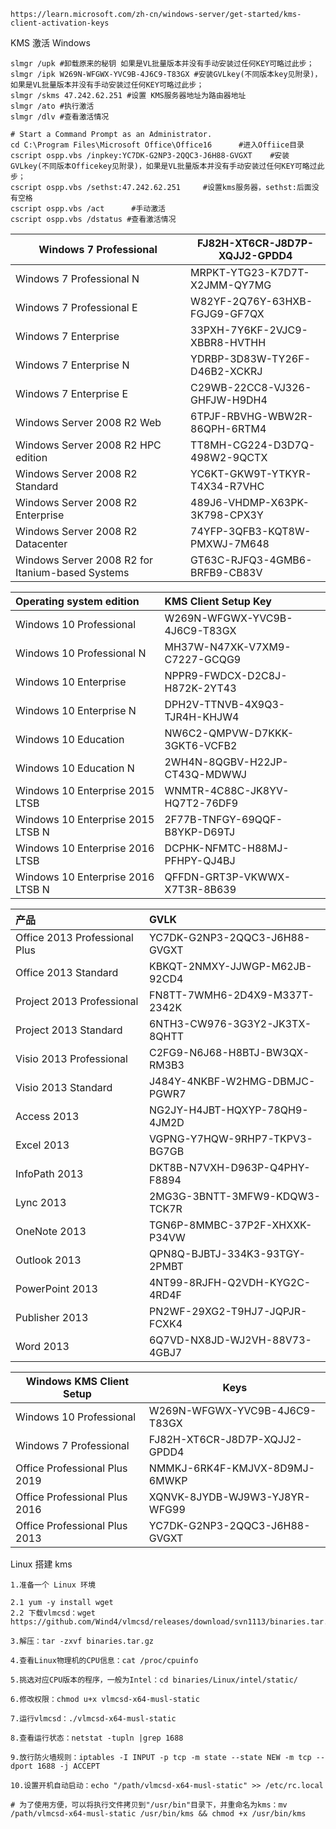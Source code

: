 
```http
https://learn.microsoft.com/zh-cn/windows-server/get-started/kms-client-activation-keys
```
KMS 激活 Windows

```shell
slmgr /upk #卸载原来的秘钥 如果是VL批量版本并没有手动安装过任何KEY可略过此步；
slmgr /ipk W269N-WFGWX-YVC9B-4J6C9-T83GX #安装GVLkey(不同版本key见附录)，如果是VL批量版本并没有手动安装过任何KEY可略过此步；
slmgr /skms 47.242.62.251 #设置 KMS服务器地址为路由器地址
slmgr /ato #执行激活
slmgr /dlv #查看激活情况
```



```shell
# Start a Command Prompt as an Administrator.
cd C:\Program Files\Microsoft Office\Office16      #进入Offiice目录
cscript ospp.vbs /inpkey:YC7DK-G2NP3-2QQC3-J6H88-GVGXT    #安装GVLkey(不同版本Officekey见附录)，如果是VL批量版本并没有手动安装过任何KEY可略过此步；
cscript ospp.vbs /sethst:47.242.62.251     #设置kms服务器，sethst:后面没有空格
cscript ospp.vbs /act      #手动激活
cscript ospp.vbs /dstatus #查看激活情况
```



| Windows 7 Professional                           | FJ82H-XT6CR-J8D7P-XQJJ2-GPDD4 |
| ------------------------------------------------ | ----------------------------- |
| Windows 7 Professional N                         | MRPKT-YTG23-K7D7T-X2JMM-QY7MG |
| Windows 7 Professional E                         | W82YF-2Q76Y-63HXB-FGJG9-GF7QX |
| Windows 7 Enterprise                             | 33PXH-7Y6KF-2VJC9-XBBR8-HVTHH |
| Windows 7 Enterprise N                           | YDRBP-3D83W-TY26F-D46B2-XCKRJ |
| Windows 7 Enterprise E                           | C29WB-22CC8-VJ326-GHFJW-H9DH4 |
| Windows Server 2008 R2 Web                       | 6TPJF-RBVHG-WBW2R-86QPH-6RTM4 |
| Windows Server 2008 R2 HPC edition               | TT8MH-CG224-D3D7Q-498W2-9QCTX |
| Windows Server 2008 R2 Standard                  | YC6KT-GKW9T-YTKYR-T4X34-R7VHC |
| Windows Server 2008 R2 Enterprise                | 489J6-VHDMP-X63PK-3K798-CPX3Y |
| Windows Server 2008 R2 Datacenter                | 74YFP-3QFB3-KQT8W-PMXWJ-7M648 |
| Windows Server 2008 R2 for Itanium-based Systems | GT63C-RJFQ3-4GMB6-BRFB9-CB83V |

| Operating system edition          | KMS Client Setup Key          |
| :-------------------------------- | :---------------------------- |
| Windows 10 Professional           | W269N-WFGWX-YVC9B-4J6C9-T83GX |
| Windows 10 Professional N         | MH37W-N47XK-V7XM9-C7227-GCQG9 |
| Windows 10 Enterprise             | NPPR9-FWDCX-D2C8J-H872K-2YT43 |
| Windows 10 Enterprise N           | DPH2V-TTNVB-4X9Q3-TJR4H-KHJW4 |
| Windows 10 Education              | NW6C2-QMPVW-D7KKK-3GKT6-VCFB2 |
| Windows 10 Education N            | 2WH4N-8QGBV-H22JP-CT43Q-MDWWJ |
| Windows 10 Enterprise 2015 LTSB   | WNMTR-4C88C-JK8YV-HQ7T2-76DF9 |
| Windows 10 Enterprise 2015 LTSB N | 2F77B-TNFGY-69QQF-B8YKP-D69TJ |
| Windows 10 Enterprise 2016 LTSB   | DCPHK-NFMTC-H88MJ-PFHPY-QJ4BJ |
| Windows 10 Enterprise 2016 LTSB N | QFFDN-GRT3P-VKWWX-X7T3R-8B639 |





| 产品                          | GVLK                          |
| :---------------------------- | :---------------------------- |
| Office 2013 Professional Plus | YC7DK-G2NP3-2QQC3-J6H88-GVGXT |
| Office 2013 Standard          | KBKQT-2NMXY-JJWGP-M62JB-92CD4 |
| Project 2013 Professional     | FN8TT-7WMH6-2D4X9-M337T-2342K |
| Project 2013 Standard         | 6NTH3-CW976-3G3Y2-JK3TX-8QHTT |
| Visio 2013 Professional       | C2FG9-N6J68-H8BTJ-BW3QX-RM3B3 |
| Visio 2013 Standard           | J484Y-4NKBF-W2HMG-DBMJC-PGWR7 |
| Access 2013                   | NG2JY-H4JBT-HQXYP-78QH9-4JM2D |
| Excel 2013                    | VGPNG-Y7HQW-9RHP7-TKPV3-BG7GB |
| InfoPath 2013                 | DKT8B-N7VXH-D963P-Q4PHY-F8894 |
| Lync 2013                     | 2MG3G-3BNTT-3MFW9-KDQW3-TCK7R |
| OneNote 2013                  | TGN6P-8MMBC-37P2F-XHXXK-P34VW |
| Outlook 2013                  | QPN8Q-BJBTJ-334K3-93TGY-2PMBT |
| PowerPoint 2013               | 4NT99-8RJFH-Q2VDH-KYG2C-4RD4F |
| Publisher 2013                | PN2WF-29XG2-T9HJ7-JQPJR-FCXK4 |
| Word 2013                     | 6Q7VD-NX8JD-WJ2VH-88V73-4GBJ7 |

| Windows KMS Client Setup      | Keys                          |
| ----------------------------- | ----------------------------- |
| Windows 10 Professional       | W269N-WFGWX-YVC9B-4J6C9-T83GX |
| Windows 7 Professional        | FJ82H-XT6CR-J8D7P-XQJJ2-GPDD4 |
| Office Professional Plus 2019 | NMMKJ-6RK4F-KMJVX-8D9MJ-6MWKP |
| Office Professional Plus 2016 | XQNVK-8JYDB-WJ9W3-YJ8YR-WFG99 |
| Office Professional Plus 2013 | YC7DK-G2NP3-2QQC3-J6H88-GVGXT |

 Linux 搭建 kms

```shell
1.准备一个 Linux 环境

2.1 yum -y install wget 
2.2 下载vlmcsd：wget https://github.com/Wind4/vlmcsd/releases/download/svn1113/binaries.tar.gz

3.解压：tar -zxvf binaries.tar.gz

4.查看Linux物理机的CPU信息：cat /proc/cpuinfo

5.挑选对应CPU版本的程序，一般为Intel：cd binaries/Linux/intel/static/

6.修改权限：chmod u+x vlmcsd-x64-musl-static

7.运行vlmcsd：./vlmcsd-x64-musl-static

8.查看运行状态：netstat -tupln |grep 1688

9.放行防火墙规则：iptables -I INPUT -p tcp -m state --state NEW -m tcp --dport 1688 -j ACCEPT

10.设置开机自动启动：echo "/path/vlmcsd-x64-musl-static" >> /etc/rc.local

# 为了使用方便，可以将执行文件拷贝到"/usr/bin"目录下，并重命名为kms：mv /path/vlmcsd-x64-musl-static /usr/bin/kms && chmod +x /usr/bin/kms
